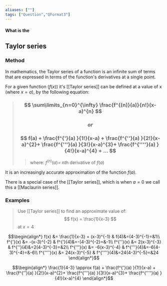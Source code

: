 ```yaml
---
aliases: [""]
tags: ["Question","QFormat3"]
---
```


#### What is the
## Taylor series
### Method
In mathematics, the Taylor series of a function is an infinite sum of terms that are expressed in terms of the function's derivatives at a single point.

For a given function ($f(x)$) it's [[Taylor series]] can be defined at a value of x (where $x=a$), by the following equation:

> ### $$ \sum\limits_{n=0}^{\infty} \frac{f^{(n)}(a)}{n!}(x-a)^{n} $$
> ### $$or$$
> ### $$ f(a) + \frac{f^{'}(a) }{1!}(x-a) + \frac{f^{''}(a) }{2!}(x-a)^{2}+ \frac{f^{'''}(a) }{3!}(x-a)^{3}+ \frac{f^{''''}(a) }{4!}(x-a)^{4} + ... $$ 
>> where:
>> $f^{(n)}(a)=$ nth derivative of $f(a)$

It is an increasingly accurate approximation of the function $f(a)$.

There is a special case of the [[Taylor series]], which is when $a=0$ we call this a [[Maclaurin series]].

### Examples

> Use [[Taylor series]] to find an approximate value of:
> $$ f(x) = \frac{1}{x-3} $$
> at $x=4$

$$\begin{align*}
 f(x) &= \frac{1}{x-3} = (x-3)^{-1} & f(4)&=(4-3)^{-1}=&1\\
f^{'}(x) &= -(x-3)^{-2} & f^{'}(4)&=-(4-3)^{-2}=&-1\\
f^{''}(x) &= 2(x-3)^{-3} & f^{''}(4)&=2(4-3)^{-3}=&2\\
f^{'''}(x) &= -6(x-3)^{-4} & f^{'''}(4)&=-6(4-3)^{-4}=&-6\\
f^{''''}(x) &= 24(x-3)^{-5} & f^{''''}(4)&=24(4-3)^{-5}=&24
\end{align*}$$

$$\begin{align*}
\frac{1}{4-3} \approx f(a) + \frac{f^{'}(a) }{1!}(x-a) + \frac{f^{''}(a) }{2!}(x-a)^{2}+ \frac{f^{'''}(a) }{3!}(x-a)^{3}+ \frac{f^{''''}(a) }{4!}(x-a)^{4}
\end{align*}$$
